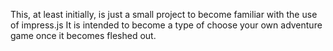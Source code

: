 This, at least initially, is just a small project to become familiar with the use of impress.js
It is intended to become a type of choose your own adventure game once it becomes fleshed out.
